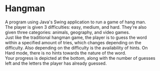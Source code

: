 # Hangman

A program using Java's Swing application to run a game of hang man.<br>
The player is given 3 difficulties: easy, medium, and hard. They're also given three categories: animals, geography, and video games.<br>
Just like the traditional hangman game, the player is to guess the word within a specified amount of tries, which changes depending on the difficulty. 
Also depending on the difficulty is the availability of hints. On Hard mode, there is no hints towards the nature of the word. <br>
Your progress is depicted at the bottom, along with the number of guesses left and the letters the player has already guessed.
